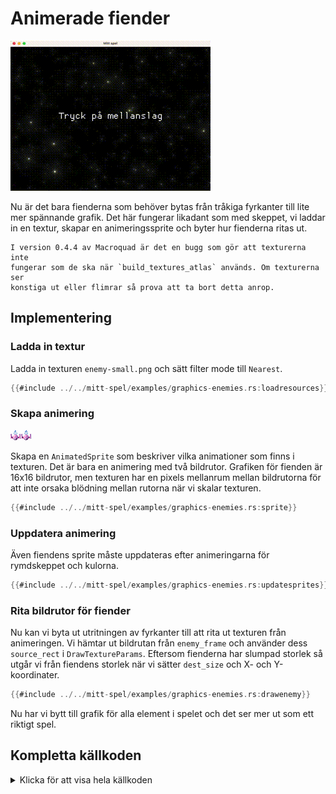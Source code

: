 # Animerade fiender

![Screenshot](images/graphics-enemies.gif#center)

Nu är det bara fienderna som behöver bytas från tråkiga fyrkanter till lite
mer spännande grafik. Det här fungerar likadant som med skeppet, vi laddar in
en textur, skapar en animeringssprite och byter hur fienderna ritas ut.

```admonish bug
I version 0.4.4 av Macroquad är det en bugg som gör att texturerna inte
fungerar som de ska när `build_textures_atlas` används. Om texturerna ser
konstiga ut eller flimrar så prova att ta bort detta anrop.
```

## Implementering

### Ladda in textur

Ladda in texturen `enemy-small.png` och sätt filter mode till `Nearest`.

```rust [hl,1-4]
{{#include ../../mitt-spel/examples/graphics-enemies.rs:loadresources}}
```

### Skapa animering

![Spritesheet för rymdskeppet](assets/enemy-small.png#pixelated)

Skapa en `AnimatedSprite` som beskriver vilka animationer som finns i
texturen. Det är bara en animering med två bildrutor. Grafiken för fienden är
16x16 bildrutor, men texturen har en pixels mellanrum mellan bildrutorna för
att inte orsaka blödning mellan rutorna när vi skalar texturen.

```rust
{{#include ../../mitt-spel/examples/graphics-enemies.rs:sprite}}
```

### Uppdatera animering

Även fiendens sprite måste uppdateras efter animeringarna för rymdskeppet och
kulorna.

```rust [hl,3]
{{#include ../../mitt-spel/examples/graphics-enemies.rs:updatesprites}}
```

### Rita bildrutor för fiender

Nu kan vi byta ut utritningen av fyrkanter till att rita ut texturen från
animeringen. Vi hämtar ut bildrutan från `enemy_frame` och använder dess
`source_rect` i `DrawTextureParams`. Eftersom fienderna har slumpad storlek så
utgår vi från fiendens storlek när vi sätter `dest_size` och X- och
Y-koordinater.

```rust [hl,1,3-13]
{{#include ../../mitt-spel/examples/graphics-enemies.rs:drawenemy}}
```

Nu har vi bytt till grafik för alla element i spelet och det ser mer ut som
ett riktigt spel.

<div class="noprint">

## Kompletta källkoden

<details>
  <summary>Klicka för att visa hela källkoden</summary>

```rust
{{#include ../../mitt-spel/examples/graphics-enemies.rs:all}}
```
</details>
</div>

